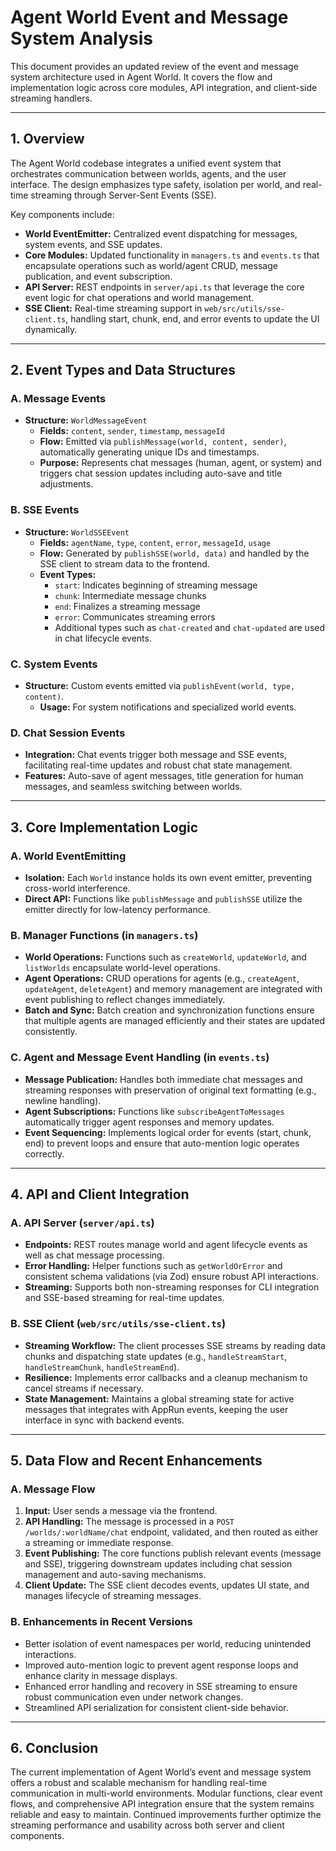 # Agent World Event and Message System Analysis

This document provides an updated review of the event and message system architecture used in Agent World. It covers the flow and implementation logic across core modules, API integration, and client-side streaming handlers.

---

## 1. Overview

The Agent World codebase integrates a unified event system that orchestrates communication between worlds, agents, and the user interface. The design emphasizes type safety, isolation per world, and real-time streaming through Server-Sent Events (SSE).

Key components include:
- **World EventEmitter:** Centralized event dispatching for messages, system events, and SSE updates.
- **Core Modules:** Updated functionality in `managers.ts` and `events.ts` that encapsulate operations such as world/agent CRUD, message publication, and event subscription.
- **API Server:** REST endpoints in `server/api.ts` that leverage the core event logic for chat operations and world management.
- **SSE Client:** Real-time streaming support in `web/src/utils/sse-client.ts`, handling start, chunk, end, and error events to update the UI dynamically.

---

## 2. Event Types and Data Structures

### A. Message Events

- **Structure:** `WorldMessageEvent`
  - **Fields:** `content`, `sender`, `timestamp`, `messageId`
  - **Flow:** Emitted via `publishMessage(world, content, sender)`, automatically generating unique IDs and timestamps.
  - **Purpose:** Represents chat messages (human, agent, or system) and triggers chat session updates including auto-save and title adjustments.

### B. SSE Events

- **Structure:** `WorldSSEEvent`
  - **Fields:** `agentName`, `type`, `content`, `error`, `messageId`, `usage`
  - **Flow:** Generated by `publishSSE(world, data)` and handled by the SSE client to stream data to the frontend.
  - **Event Types:**
    - `start`: Indicates beginning of streaming message
    - `chunk`: Intermediate message chunks
    - `end`: Finalizes a streaming message
    - `error`: Communicates streaming errors
    - Additional types such as `chat-created` and `chat-updated` are used in chat lifecycle events.

### C. System Events

- **Structure:** Custom events emitted via `publishEvent(world, type, content)`.
  - **Usage:** For system notifications and specialized world events.

### D. Chat Session Events

- **Integration:** Chat events trigger both message and SSE events, facilitating real-time updates and robust chat state management.
- **Features:** Auto-save of agent messages, title generation for human messages, and seamless switching between worlds.

---

## 3. Core Implementation Logic

### A. World EventEmitting

- **Isolation:** Each `World` instance holds its own event emitter, preventing cross-world interference.
- **Direct API:** Functions like `publishMessage` and `publishSSE` utilize the emitter directly for low-latency performance.

### B. Manager Functions (in `managers.ts`)

- **World Operations:** Functions such as `createWorld`, `updateWorld`, and `listWorlds` encapsulate world-level operations.
- **Agent Operations:** CRUD operations for agents (e.g., `createAgent`, `updateAgent`, `deleteAgent`) and memory management are integrated with event publishing to reflect changes immediately.
- **Batch and Sync:** Batch creation and synchronization functions ensure that multiple agents are managed efficiently and their states are updated consistently.

### C. Agent and Message Event Handling (in `events.ts`)

- **Message Publication:** Handles both immediate chat messages and streaming responses with preservation of original text formatting (e.g., newline handling).
- **Agent Subscriptions:** Functions like `subscribeAgentToMessages` automatically trigger agent responses and memory updates.
- **Event Sequencing:** Implements logical order for events (start, chunk, end) to prevent loops and ensure that auto-mention logic operates correctly.

---

## 4. API and Client Integration

### A. API Server (`server/api.ts`)

- **Endpoints:** REST routes manage world and agent lifecycle events as well as chat message processing.
- **Error Handling:** Helper functions such as `getWorldOrError` and consistent schema validations (via Zod) ensure robust API interactions.
- **Streaming:** Supports both non-streaming responses for CLI integration and SSE-based streaming for real-time updates.

### B. SSE Client (`web/src/utils/sse-client.ts`)

- **Streaming Workflow:** The client processes SSE streams by reading data chunks and dispatching state updates (e.g., `handleStreamStart`, `handleStreamChunk`, `handleStreamEnd`).
- **Resilience:** Implements error callbacks and a cleanup mechanism to cancel streams if necessary.
- **State Management:** Maintains a global streaming state for active messages that integrates with AppRun events, keeping the user interface in sync with backend events.

---

## 5. Data Flow and Recent Enhancements

### A. Message Flow

1. **Input:** User sends a message via the frontend.
2. **API Handling:** The message is processed in a `POST /worlds/:worldName/chat` endpoint, validated, and then routed as either a streaming or immediate response.
3. **Event Publishing:** The core functions publish relevant events (message and SSE), triggering downstream updates including chat session management and auto-saving mechanisms.
4. **Client Update:** The SSE client decodes events, updates UI state, and manages lifecycle of streaming messages.

### B. Enhancements in Recent Versions

- Better isolation of event namespaces per world, reducing unintended interactions.
- Improved auto-mention logic to prevent agent response loops and enhance clarity in message displays.
- Enhanced error handling and recovery in SSE streaming to ensure robust communication even under network changes.
- Streamlined API serialization for consistent client-side behavior.

---

## 6. Conclusion

The current implementation of Agent World’s event and message system offers a robust and scalable mechanism for handling real-time communication in multi-world environments. Modular functions, clear event flows, and comprehensive API integration ensure that the system remains reliable and easy to maintain. Continued improvements further optimize the streaming performance and usability across both server and client components.
